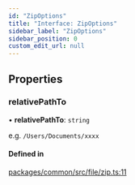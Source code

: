 ```yaml
---
id: "ZipOptions"
title: "Interface: ZipOptions"
sidebar_label: "ZipOptions"
sidebar_position: 0
custom_edit_url: null
---
```


## Properties

### relativePathTo

• **relativePathTo**: `string`

e.g. `/Users/Documents/xxxx`

#### Defined in

[packages/common/src/file/zip.ts:11](https://github.com/armitjs/armit/blob/84b6bb8/packages/common/src/file/zip.ts#L11)
